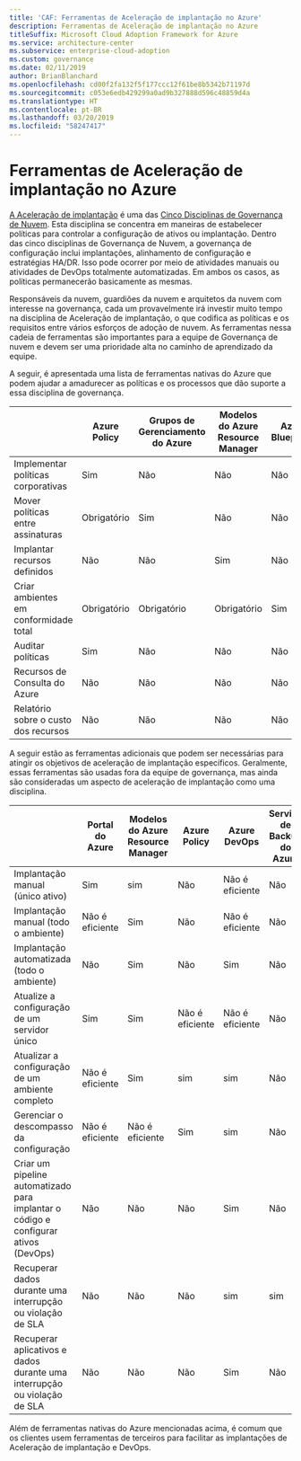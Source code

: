 ```yaml
---
title: 'CAF: Ferramentas de Aceleração de implantação no Azure'
description: Ferramentas de Aceleração de implantação no Azure
titleSuffix: Microsoft Cloud Adoption Framework for Azure
ms.service: architecture-center
ms.subservice: enterprise-cloud-adoption
ms.custom: governance
ms.date: 02/11/2019
author: BrianBlanchard
ms.openlocfilehash: cd00f2fa132f5f177ccc12f61be8b5342b71197d
ms.sourcegitcommit: c053e6edb429299a0ad9b327888d596c48859d4a
ms.translationtype: HT
ms.contentlocale: pt-BR
ms.lasthandoff: 03/20/2019
ms.locfileid: "58247417"
---
```

# <a name="deployment-acceleration-tools-in-azure"></a>Ferramentas de Aceleração de implantação no Azure

[A Aceleração de implantação](overview.md) é uma das [Cinco Disciplinas de Governança de Nuvem](../governance-disciplines.md). Esta disciplina se concentra em maneiras de estabelecer políticas para controlar a configuração de ativos ou implantação. Dentro das cinco disciplinas de Governança de Nuvem, a governança de configuração inclui implantações, alinhamento de configuração e estratégias HA/DR. Isso pode ocorrer por meio de atividades manuais ou atividades de DevOps totalmente automatizadas. Em ambos os casos, as políticas permanecerão basicamente as mesmas.

Responsáveis da nuvem, guardiões da nuvem e arquitetos da nuvem com interesse na governança, cada um provavelmente irá investir muito tempo na disciplina de Aceleração de implantação, o que codifica as políticas e os requisitos entre vários esforços de adoção de nuvem. As ferramentas nessa cadeia de ferramentas são importantes para a equipe de Governança de nuvem e devem ser uma prioridade alta no caminho de aprendizado da equipe.

A seguir, é apresentada uma lista de ferramentas nativas do Azure que podem ajudar a amadurecer as políticas e os processos que dão suporte a essa disciplina de governança.

|  | Azure Policy | Grupos de Gerenciamento do Azure | Modelos do Azure Resource Manager | Azure Blueprints | Gráfico de Recursos do Azure | Gerenciamento de Custos do Azure |
|---------|---------|---------|---------|---------|---------|---------|
|Implementar políticas corporativas     |Sim |Não  |Não  |Não | Não |Não  |
|Mover políticas entre assinaturas     |Obrigatório |Sim  |Não  |Não | Não |Não  |
|Implantar recursos definidos     |Não  |Não   |Sim  |Não | Não |Não  |
|Criar ambientes em conformidade total      |Obrigatório |Obrigatório  |Obrigatório  |Sim | Não |Não  |
|Auditar políticas      |Sim |Não  |Não  |Não | Não |Não  |
|Recursos de Consulta do Azure      |Não  |Não  |Não  |Não  |Sim |Não  |
|Relatório sobre o custo dos recursos      |Não  |Não  |Não  |Não |Não  |Sim |

A seguir estão as ferramentas adicionais que podem ser necessárias para atingir os objetivos de aceleração de implantação específicos. Geralmente, essas ferramentas são usadas fora da equipe de governança, mas ainda são consideradas um aspecto de aceleração de implantação como uma disciplina.

|  |Portal do Azure  |Modelos do Azure Resource Manager  |Azure Policy  | Azure DevOps | Serviço de Backup do Azure | Azure Site Recovery |
|---------|---------|---------|---------|---------|---------|---------|
|Implantação manual (único ativo)     | Sim | sim  | Não   | Não é eficiente | Não  | Sim |
|Implantação manual (todo o ambiente)     | Não é eficiente | Sim | Não   | Não é eficiente | Não  | Sim |
|Implantação automatizada (todo o ambiente)     | Não   | Sim  | Não   | Sim  | Não  | Sim |
|Atualize a configuração de um servidor único     | Sim | Sim | Não é eficiente | Não é eficiente | Não  | Sim, durante a replicação |
|Atualizar a configuração de um ambiente completo     | Não é eficiente | Sim | sim | sim  | Não  | Sim, durante a replicação |
|Gerenciar o descompasso da configuração     | Não é eficiente | Não é eficiente | Sim  | sim  | Não  | Sim, durante a replicação |
|Criar um pipeline automatizado para implantar o código e configurar ativos (DevOps)     | Não  | Não | Não  | Sim | Não | Não  |
|Recuperar dados durante uma interrupção ou violação de SLA     | Não  | Não | Não  | sim | sim | Sim |
|Recuperar aplicativos e dados durante uma interrupção ou violação de SLA     | Não  | Não | Não  | Sim | Não  | Sim |

Além de ferramentas nativas do Azure mencionadas acima, é comum que os clientes usem ferramentas de terceiros para facilitar as implantações de Aceleração de implantação e DevOps.
